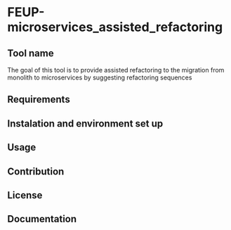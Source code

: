 # FEUP-microservices_assisted_refactoring

## Tool name

The goal of this tool is to provide assisted refactoring to the migration from monolith to microservices by suggesting refactoring sequences


## Requirements

## Instalation and environment set up

## Usage

## Contribution


## License


## Documentation